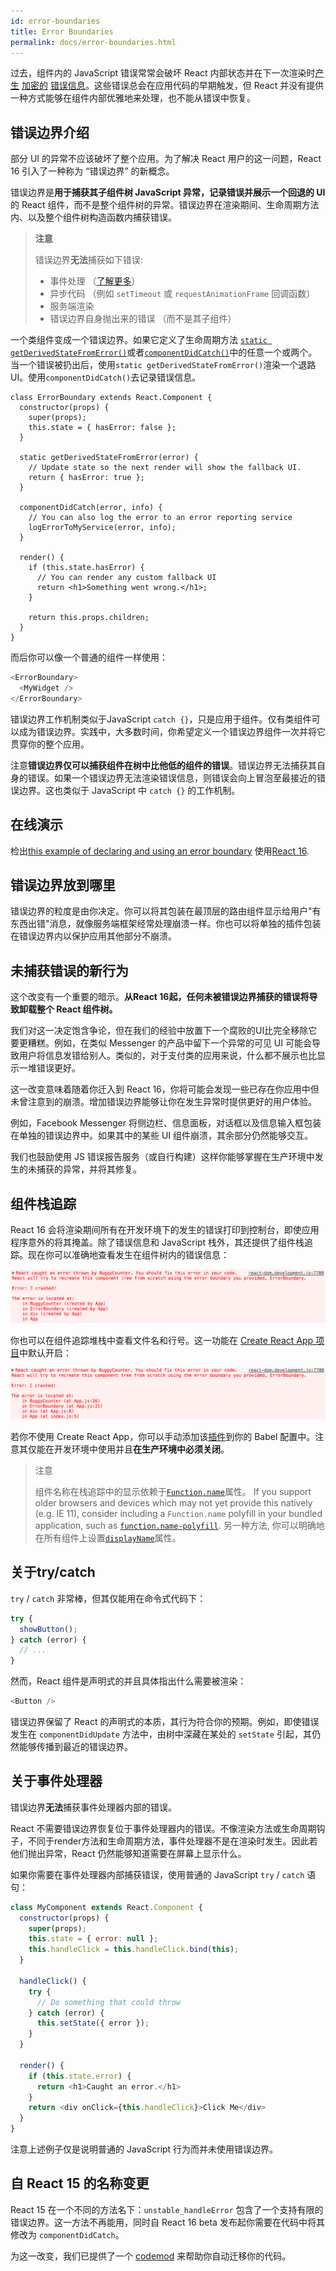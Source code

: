 ```yaml
---
id: error-boundaries
title: Error Boundaries
permalink: docs/error-boundaries.html
---
```


过去，组件内的 JavaScript 错误常常会破坏 React 内部状态并在下一次渲染时[产生](https://github.com/facebook/react/issues/4026) [加密的](https://github.com/facebook/react/issues/6895) [错误信息](https://github.com/facebook/react/issues/8579)。这些错误总会在应用代码的早期触发，但 React 并没有提供一种方式能够在组件内部优雅地来处理，也不能从错误中恢复。


## 错误边界介绍

部分 UI 的异常不应该破坏了整个应用。为了解决 React 用户的这一问题，React 16 引入了一种称为 “错误边界” 的新概念。

错误边界是**用于捕获其子组件树 JavaScript 异常，记录错误并展示一个回退的 UI** 的 React 组件，而不是整个组件树的异常。错误边界在渲染期间、生命周期方法内、以及整个组件树构造函数内捕获错误。

> **注意**
>
> 错误边界**无法**捕获如下错误:
> * 事件处理 （[了解更多](https://reactjs.org/docs/error-boundaries.html#how-about-event-handlers)）
> * 异步代码 （例如 `setTimeout` 或 `requestAnimationFrame` 回调函数）
> * 服务端渲染
> * 错误边界自身抛出来的错误 （而不是其子组件）

一个类组件变成一个错误边界。如果它定义了生命周期方法 [`static getDerivedStateFromError()`](https://reactjs.org/docs/react-component.html#static-getderivedstatefromerror)或者[`componentDidCatch()`](https://reactjs.org/docs/react-component.html#componentdidcatch)中的任意一个或两个。当一个错误被扔出后，使用`static getDerivedStateFromError()`渲染一个退路UI。使用`componentDidCatch()`去记录错误信息。

```js{6-14,17-20}
class ErrorBoundary extends React.Component {
  constructor(props) {
    super(props);
    this.state = { hasError: false };
  }

  static getDerivedStateFromError(error) {
    // Update state so the next render will show the fallback UI.
    return { hasError: true };
  }

  componentDidCatch(error, info) {
    // You can also log the error to an error reporting service
    logErrorToMyService(error, info);
  }

  render() {
    if (this.state.hasError) {
      // You can render any custom fallback UI
      return <h1>Something went wrong.</h1>;
    }

    return this.props.children; 
  }
}
```

而后你可以像一个普通的组件一样使用：

```js
<ErrorBoundary>
  <MyWidget />
</ErrorBoundary>
```

错误边界工作机制类似于JavaScript `catch {}`，只是应用于组件。仅有类组件可以成为错误边界。实践中，大多数时间，你希望定义一个错误边界组件一次并将它贯穿你的整个应用。

注意**错误边界仅可以捕获组件在树中比他低的组件的错误**。错误边界无法捕获其自身的错误。如果一个错误边界无法渲染错误信息，则错误会向上冒泡至最接近的错误边界。这也类似于 JavaScript 中 `catch {}` 的工作机制。

## 在线演示

检出[this example of declaring and using an error boundary](https://codepen.io/gaearon/pen/wqvxGa?editors=0010) 使用[React 16](https://reactjs.org/blog/2017/09/26/react-v16.0.html).


## 错误边界放到哪里

错误边界的粒度是由你决定。你可以将其包装在最顶层的路由组件显示给用户"有东西出错"消息，就像服务端框架经常处理崩溃一样。你也可以将单独的插件包装在错误边界内以保护应用其他部分不崩溃。

## 未捕获错误的新行为

这个改变有一个重要的暗示。**从React 16起，任何未被错误边界捕获的错误将导致卸载整个 React 组件树。**

我们对这一决定饱含争论，但在我们的经验中放置下一个腐败的UI比完全移除它要更糟糕。例如，在类似 Messenger 的产品中留下一个异常的可见 UI 可能会导致用户将信息发错给别人。类似的，对于支付类的应用来说，什么都不展示也比显示一堆错误更好。

这一改变意味着随着你迁入到 React 16，你将可能会发现一些已存在你应用中但未曾注意到的崩溃。增加错误边界能够让你在发生异常时提供更好的用户体验。

例如，Facebook Messenger 将侧边栏、信息面板，对话框以及信息输入框包装在单独的错误边界中。如果其中的某些 UI 组件崩溃，其余部分仍然能够交互。

我们也鼓励使用 JS 错误报告服务（或自行构建）这样你能够掌握在生产环境中发生的未捕获的异常，并将其修复。


## 组件栈追踪

React 16 会将渲染期间所有在开发环境下的发生的错误打印到控制台，即使应用程序意外的将其掩盖。除了错误信息和 JavaScript 栈外，其还提供了组件栈追踪。现在你可以准确地查看发生在组件树内的错误信息：

<img src="https://raw.githubusercontent.com/discountry/react/master/content/images/docs/error-boundaries-stack-trace.png" alt="Error caught by Error Boundary component" />

你也可以在组件追踪堆栈中查看文件名和行号。这一功能在 [Create React App 项目](https://github.com/facebookincubator/create-react-app)中默认开启：

<img src="https://raw.githubusercontent.com/discountry/react/master/content/images/docs/error-boundaries-stack-trace-line-numbers.png" alt="Error caught by Error Boundary component with line numbers" />

若你不使用 Create React App，你可以手动添加该[插件](https://www.npmjs.com/package/babel-plugin-transform-react-jsx-source)到你的 Babel 配置中。注意其仅能在开发环境中使用并且**在生产环境中必须关闭**。

> 注意
>
> 组件名称在栈追踪中的显示依赖于[`Function.name`](https://developer.mozilla.org/en-US/docs/Web/JavaScript/Reference/Global_Objects/Function/name)属性。 If you support older browsers and devices which may not yet provide this natively (e.g. IE 11), consider including a `Function.name` polyfill in your bundled application, such as [`function.name-polyfill`](https://github.com/JamesMGreene/Function.name). 另一种方法, 你可以明确地在所有组件上设置[`displayName`](https://reactjs.org/docs/react-component.html#displayname)属性。

## 关于try/catch

`try` / `catch` 非常棒，但其仅能用在命令式代码下：

```js
try {
  showButton();
} catch (error) {
  // ...
}
```

然而，React 组件是声明式的并且具体指出什么需要被渲染：

```js
<Button />
```

错误边界保留了 React 的声明式的本质，其行为符合你的预期。例如，即使错误发生在 `componentDidUpdate` 方法中，由树中深藏在某处的 `setState` 引起，其仍然能够传播到最近的错误边界。

## 关于事件处理器

错误边界**无法**捕获事件处理器内部的错误。

React 不需要错误边界恢复位于事件处理器内的错误。不像渲染方法或生命周期钩子，不同于render方法和生命周期方法，事件处理器不是在渲染时发生。因此若他们抛出异常，React 仍然能够知道需要在屏幕上显示什么。

如果你需要在事件处理器内部捕获错误，使用普通的 JavaScript `try` / `catch` 语句：

```js
class MyComponent extends React.Component {
  constructor(props) {
    super(props);
    this.state = { error: null };
    this.handleClick = this.handleClick.bind(this);
  }

  handleClick() {
    try {
      // Do something that could throw
    } catch (error) {
      this.setState({ error });
    }
  }

  render() {
    if (this.state.error) {
      return <h1>Caught an error.</h1>
    }
    return <div onClick={this.handleClick}>Click Me</div>
  }
}
```

注意上述例子仅是说明普通的 JavaScript 行为而并未使用错误边界。

## 自 React 15 的名称变更

React 15 在一个不同的方法名下：`unstable_handleError` 包含了一个支持有限的错误边界。这一方法不再能用，同时自 React 16 beta 发布起你需要在代码中将其修改为 `componentDidCatch`。

为这一改变，我们已提供了一个 [codemod](https://github.com/reactjs/react-codemod#error-boundaries) 来帮助你自动迁移你的代码。

